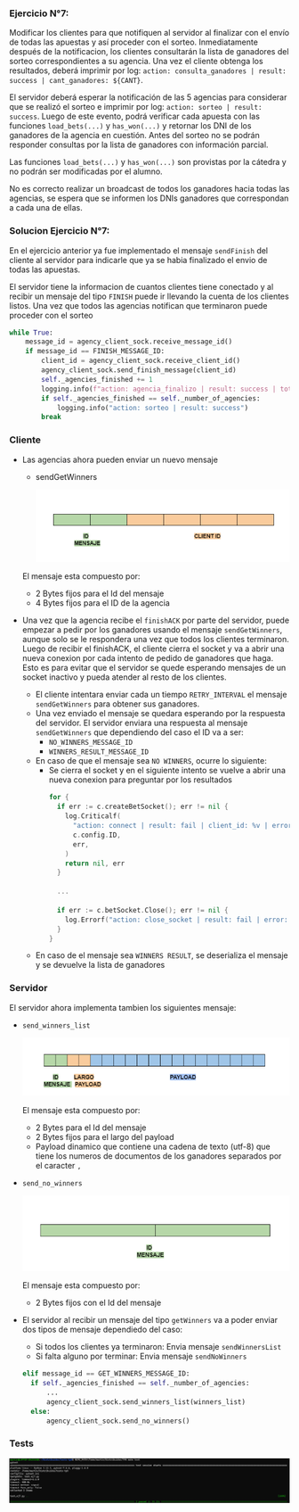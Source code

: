 ### Ejercicio N°7:
Modificar los clientes para que notifiquen al servidor al finalizar con el envío de todas las apuestas y así proceder con el sorteo.
Inmediatamente después de la notificacion, los clientes consultarán la lista de ganadores del sorteo correspondientes a su agencia.
Una vez el cliente obtenga los resultados, deberá imprimir por log: `action: consulta_ganadores | result: success | cant_ganadores: ${CANT}`.

El servidor deberá esperar la notificación de las 5 agencias para considerar que se realizó el sorteo e imprimir por log: `action: sorteo | result: success`.
Luego de este evento, podrá verificar cada apuesta con las funciones `load_bets(...)` y `has_won(...)` y retornar los DNI de los ganadores de la agencia en cuestión. Antes del sorteo no se podrán responder consultas por la lista de ganadores con información parcial.

Las funciones `load_bets(...)` y `has_won(...)` son provistas por la cátedra y no podrán ser modificadas por el alumno.

No es correcto realizar un broadcast de todos los ganadores hacia todas las agencias, se espera que se informen los DNIs ganadores que correspondan a cada una de ellas.

### Solucion Ejercicio N°7:

En el ejercicio anterior ya fue implementado el mensaje `sendFinish` del cliente al servidor
para indicarle que ya se habia finalizado el envio de todas las apuestas. 

El servidor tiene la informacion de cuantos clientes tiene conectado y al recibir un mensaje del tipo `FINISH` puede ir llevando la cuenta de los clientes listos. Una vez que todos las agencias notifican que terminaron puede proceder con el sorteo

```python
while True:
    message_id = agency_client_sock.receive_message_id()
    if message_id == FINISH_MESSAGE_ID:
        client_id = agency_client_sock.receive_client_id()
        agency_client_sock.send_finish_message(client_id)
        self._agencies_finished += 1
        logging.info(f"action: agencia_finalizo | result: success | total_agencias_finalizadas: {self._agencies_finished}")
        if self._agencies_finished == self._number_of_agencies:
            logging.info("action: sorteo | result: success")
        break
```

### Cliente

- Las agencias ahora pueden enviar un nuevo mensaje
  - sendGetWinners

    ![sendGetWinners message](imgs/sendGetWinners.png)
  
  El mensaje esta compuesto por:
    - 2 Bytes fijos para el Id del mensaje
    - 4 Bytes fijos para el ID de la agencia

- Una vez que la agencia recibe el `finishACK` por parte del servidor, puede empezar a pedir por los ganadores usando el mensaje `sendGetWinners`, aunque solo se le respondera una vez que todos los clientes terminaron. Luego de recibir el finishACK, el cliente cierra el socket y va a abrir una nueva conexion por cada intento de pedido de ganadores que haga. Esto es para evitar que el servidor se quede esperando mensajes de un socket inactivo y pueda atender al resto de los clientes.

  - El cliente intentara enviar cada un tiempo `RETRY_INTERVAL` el mensaje `sendGetWinners` para obtener sus ganadores. 
  - Una vez enviado el mensaje se quedara esperando por la respuesta del servidor. El servidor enviara una respuesta al mensaje `sendGetWinners` que dependiendo del caso el ID va a ser:
    - `NO_WINNERS_MESSAGE_ID`
    - `WINNERS_RESULT_MESSAGE_ID`
  - En caso de que el mensaje sea `NO WINNERS`, ocurre lo siguiente:
    - Se cierra el socket y en el siguiente intento se vuelve a abrir una nueva conexion para preguntar por los resultados
      ```go
      for {
        if err := c.createBetSocket(); err != nil {
          log.Criticalf(
            "action: connect | result: fail | client_id: %v | error: %v",
            c.config.ID,
            err,
          )
          return nil, err
        }

        ...

        if err := c.betSocket.Close(); err != nil {
          log.Errorf("action: close_socket | result: fail | error: %v", err)
        }
      }
      ```
  - En caso de el mensaje sea `WINNERS RESULT`, se deserializa el mensaje y se devuelve la lista de ganadores

### Servidor

El servidor ahora implementa tambien los siguientes mensaje:
  - `send_winners_list`

    ![send_winners_list](imgs/sendWinnersList.png)

    El mensaje esta compuesto por:
      - 2 Bytes para el Id del mensaje
      - 2 Bytes fijos para el largo del payload
      - Payload dinamico que contiene una cadena de texto (utf-8) que tiene los numeros de documentos de los ganadores separados por el caracter `,`

  - `send_no_winners`

    ![send_no_winners](imgs/sendNoWinners.png)

    El mensaje esta compuesto por:
      - 2 Bytes fijos con el Id del mensaje

- El servidor al recibir un mensaje del tipo `getWinners` va a poder enviar dos tipos de mensaje dependiedo del caso:
  - Si todos los clientes ya terminaron: Envia mensaje `sendWinnersList`
  - Si falta alguno por terminar: Envia mensaje `sendNoWinners`
  ```python
  elif message_id == GET_WINNERS_MESSAGE_ID:
    if self._agencies_finished == self._number_of_agencies:
        ...
        agency_client_sock.send_winners_list(winners_list)
    else:
        agency_client_sock.send_no_winners()
  ```

### Tests

![Tests ejercicio 7](imgs/tests-7.png)